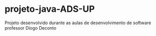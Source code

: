 # projeto-java-ADS-UP
Projeto desenvolvido durante as aulas de desenvolvimento de software professor Diogo Deconto 
